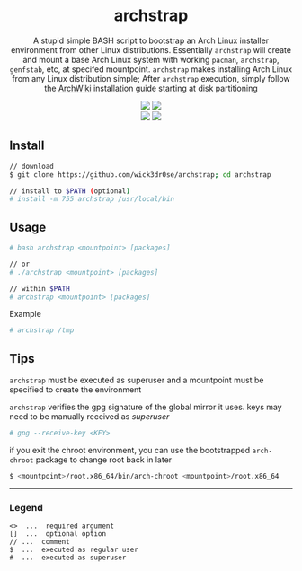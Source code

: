 <div align="center">
<h1>archstrap</h1>
<p>A stupid simple BASH script to bootstrap an Arch Linux installer environment from other Linux distributions. Essentially <code>archstrap</code> will create and mount a base Arch Linux system with working <code>pacman</code>, <code>archstrap</code>, <code>genfstab</code>, etc, at specifed mountpoint. <code>archstrap</code> makes installing Arch Linux from any Linux distribution simple; After <code>archstrap</code> execution, simply follow the <a href='https://wiki.archlinux.org/title/Installation_guide#Partition_the_disks'>ArchWiki</a> installation guide starting at disk partitioning</p>
<img src="https://shields.io/badge/made-with%20%20bash-green?style=flat-square&color=d5c4a1&labelColor=1d2021&logo=gnu-bash">
<img src=https://img.shields.io/badge/Maintained%3F-yes-green.svg></img>
<br>
<img src="https://img.shields.io/github/license/wick3dr0se/archstrap?style=flat-square&logo=license">
<a href="https://discord.gg/W4mQqNnfSq">
<img src="https://discordapp.com/api/guilds/913584348937207839/widget.png?style=shield"/></a>
</div>

## Install
```bash
// download
$ git clone https://github.com/wick3dr0se/archstrap; cd archstrap

// install to $PATH (optional)
# install -m 755 archstrap /usr/local/bin
```

## Usage
```bash
# bash archstrap <mountpoint> [packages]

// or
# ./archstrap <mountpoint> [packages]

// within $PATH
# archstrap <mountpoint> [packages]
```

Example
```bash
# archstrap /tmp
```

## Tips
`archstrap` must be executed as superuser and a mountpoint must be specified to create the environment

`archstrap` verifies the gpg signature of the global mirror it uses. keys may need to be manually received as *superuser*
```bash
# gpg --receive-key <KEY>
```

if you exit the chroot environment, you can use the bootstrapped `arch-chroot` package to change root back in later
```bash
$ <mountpoint>/root.x86_64/bin/arch-chroot <mountpoint>/root.x86_64
```
---

### Legend
```
<>  ...  required argument
[]  ...  optional option
// ...  comment
$  ...  executed as regular user
#  ...  executed as superuser
```
